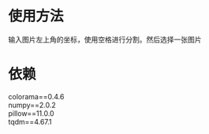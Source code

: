 # 使用方法
输入图片左上角的坐标，使用空格进行分割。然后选择一张图片

# 依赖
colorama==0.4.6 <br>
numpy==2.0.2 <br>
pillow==11.0.0 <br>
tqdm==4.67.1 <br>
